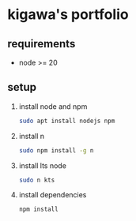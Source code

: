 # kigawa's portfolio

## requirements

* node >= 20

## setup

1. install node and npm
    ```bash
    sudo apt install nodejs npm
    ```
2. install n
    ```bash
    sudo npm install -g n
    ```
3. install lts node
    ```bash
    sudo n kts
    ```
4. install dependencies
    ```bash
    npm install
    ``` 